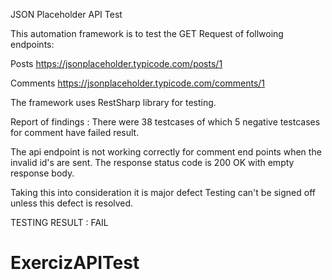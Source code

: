 JSON Placeholder API Test

This automation framework is to test the GET Request of follwoing endpoints:

Posts https://jsonplaceholder.typicode.com/posts/1

Comments https://jsonplaceholder.typicode.com/comments/1

The framework uses RestSharp library for testing. 

Report of findings :
There were 38 testcases of which 5 negative testcases for comment have failed result. 

The api endpoint is not working correctly for comment end points when the invalid id's are sent. 
The response status code is 200 OK with empty response body.

Taking this into consideration it is major defect 
Testing can't be signed off unless this defect is resolved.

TESTING RESULT : FAIL
# ExercizAPITest
